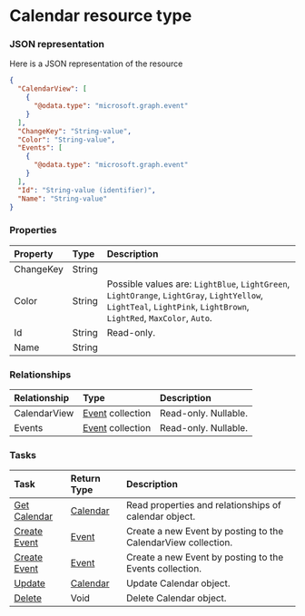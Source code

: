 # Calendar resource type



### JSON representation

Here is a JSON representation of the resource

<!-- {
  "blockType": "resource",
  "optionalProperties": [
    "CalendarView",
    "Events"
  ],
  "@odata.type": "microsoft.graph.calendar"
}-->

```json
{
  "CalendarView": [
    {
      "@odata.type": "microsoft.graph.event"
    }
  ],
  "ChangeKey": "String-value",
  "Color": "String-value",
  "Events": [
    {
      "@odata.type": "microsoft.graph.event"
    }
  ],
  "Id": "String-value (identifier)",
  "Name": "String-value"
}

```
### Properties
| Property	   | Type	|Description|
|:---------------|:--------|:----------|
|ChangeKey|String||
|Color|String| Possible values are: `LightBlue`, `LightGreen`, `LightOrange`, `LightGray`, `LightYellow`, `LightTeal`, `LightPink`, `LightBrown`, `LightRed`, `MaxColor`, `Auto`.|
|Id|String| Read-only.|
|Name|String||

### Relationships
| Relationship | Type	|Description|
|:---------------|:--------|:----------|
|CalendarView|[Event](event.md) collection| Read-only. Nullable.|
|Events|[Event](event.md) collection| Read-only. Nullable.|

### Tasks

| Task		   | Return Type	|Description|
|:---------------|:--------|:----------|
|[Get Calendar](../api/calendar_get.md) | [Calendar](calendar.md) |Read properties and relationships of calendar object.|
|[Create Event](../api/calendar_post_calendarview.md) |[Event](event.md)| Create a new Event by posting to the CalendarView collection.|
|[Create Event](../api/calendar_post_events.md) |[Event](event.md)| Create a new Event by posting to the Events collection.|
|[Update](../api/calendar_update.md) | [Calendar](calendar.md)	|Update Calendar object. |
|[Delete](../api/calendar_delete.md) | Void	|Delete Calendar object. |

<!-- uuid: ceefdebe-6afd-439b-9104-89b48e600473
2015-10-19 08:46:43 UTC -->
<!-- {
  "type": "#page.annotation",
  "description": "Calendar resource",
  "keywords": "",
  "section": "documentation",
  "tocPath": ""
}-->